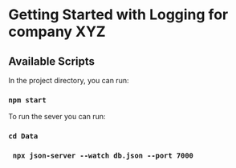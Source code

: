 # Getting Started with Logging for company XYZ


## Available Scripts

In the project directory, you can run:

### `npm start`

To run the sever you can run:

### `cd Data`

### ` npx json-server --watch db.json --port 7000`

